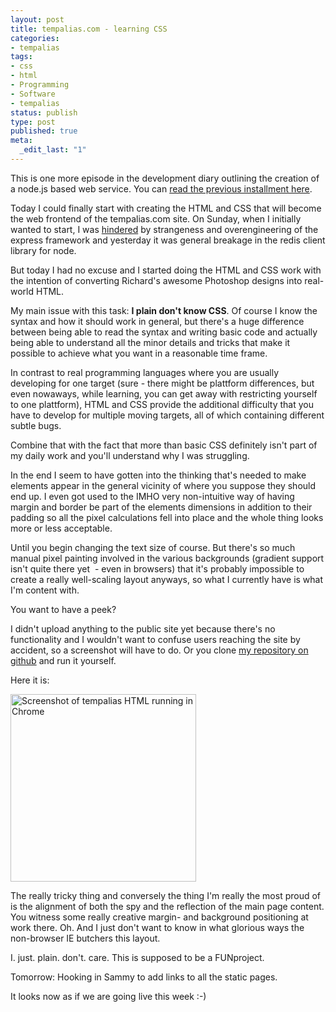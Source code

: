 ```yaml
---
layout: post
title: tempalias.com - learning CSS
categories:
- tempalias
tags:
- css
- html
- Programming
- Software
- tempalias
status: publish
type: post
published: true
meta:
  _edit_last: "1"
---
```

This is one more episode in the development diary outlining the creation of a node.js based web service. You can <a href="/2010/04/tempalias-com-sysadmin-work/">read the previous installment here</a>.

Today I could finally start with creating the HTML and CSS that will become the web frontend of the tempalias.com site. On Sunday, when I initially wanted to start, I was <a href="/2010/04/tempalias-com-rewrites/">hindered</a> by strangeness and overengineering of the express framework and yesterday it was general breakage in the redis client library for node.

But today I had no excuse and I started doing the HTML and CSS work with the intention of converting Richard's awesome Photoshop designs into real-world HTML.

My main issue with this task: <strong>I plain don't know CSS</strong>. Of course I know the syntax and how it should work in general, but there's a huge difference between being able to read the syntax and writing basic code and actually being able to understand all the minor details and tricks that make it possible to achieve what you want in a reasonable time frame.

In contrast to real programming languages where you are usually developing for one target (sure - there might be plattform differences, but even nowaways, while learning, you can get away with restricting yourself to one plattform), HTML and CSS provide the additional difficulty that you have to develop for multiple moving targets, all of which containing different subtle bugs.

Combine that with the fact that more than basic CSS definitely isn't part of my daily work and you'll understand why I was struggling.

In the end I seem to have gotten into the thinking that's needed to make elements appear in the general vicinity of where you suppose they should end up. I even got used to the IMHO very non-intuitive way of having margin and border be part of the elements dimensions in addition to their padding so all the pixel calculations fell into place and the whole thing looks more or less acceptable.

Until you begin changing the text size of course. But there's so much manual pixel painting involved in the various backgrounds (gradient support isn't quite there yet  - even in browsers) that it's probably impossible to create a really well-scaling layout anyways, so what I currently have is what I'm content with.

You want to have a peek?

I didn't upload anything to the public site yet because there's no functionality and I wouldn't want to confuse users reaching the site by accident, so a screenshot will have to do. Or you clone <a href="http://github.com/pilif/tempalias">my repository on github</a> and run it yourself.

Here it is:

<a href="http://www.gnegg.ch/wp-content/uploads/2010/04/Screen-shot-2010-04-21-at-00.25.40.png"><img class="aligncenter size-medium wp-image-700" title="tempalias HTML running in Chrome" src="http://www.gnegg.ch/wp-content/uploads/2010/04/Screen-shot-2010-04-21-at-00.25.40-297x300.png" alt="Screenshot of tempalias HTML running in Chrome" width="297" height="300" /></a>

The really tricky thing and conversely the thing I'm really the most proud of is the alignment of both the spy and the reflection of the main page content. You witness some really creative margin- and background positioning at work there. Oh. And I just don't want to know in what glorious ways the non-browser IE butchers this layout.

I. just. plain. don't. care. This is supposed to be a FUNproject.

Tomorrow: Hooking in Sammy to add links to all the static pages.

It looks now as if we are going live this week :-)
